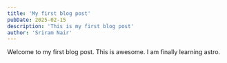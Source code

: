 ```yaml
---
title: 'My first blog post'
pubDate: 2025-02-15
description: 'This is my first blog post'
author: 'Sriram Nair'
---
```


Welcome to my first blog post. This is awesome. I am finally learning astro.
